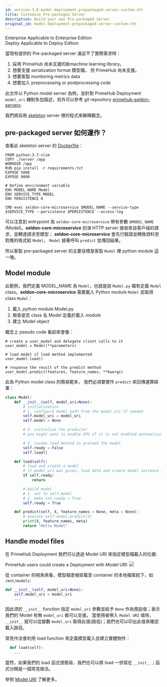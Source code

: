 ```yaml
---
id: version-3.6-model-deployment-prepackaged-server-custom-cht
title: Customize Pre-packaged Server
description: Build your own Pre-packaged Server
original_id: model-deployment-prepackaged-server-custom-cht
---
```


<div class="label-sect">
  <div class="ee-only tooltip">Enterprise
    <span class="tooltiptext">Applicable to Enterprise Edition</span>
  </div>
  <div class="deploy-only tooltip">Deploy
    <span class="tooltiptext">Applicable to Deploy Edition</span>
  </div>
</div>

當現有提供的 Pre-packaged server 滿足不了實際需求時：

1. 採用 PrimeHub 尚未支援的新machine learning library。
2. 想要支援 serialization format 模型檔， 但 PrimeHub 尚未支援。
3. 想要客製 monitoring metrics data
4. 想要加入 preprocessing or postprocessing code


此文件以 Python model server 為例，並針對 PrimeHub Deployment `model_uri` 機制多加描述，另外可以參考 git repository [primehub-seldon-servers](https://github.com/InfuseAI/primehub-seldon-servers). 

我們將採用 [skeleton](https://github.com/InfuseAI/primehub-seldon-servers/tree/master/skeleton) server 裡的程式來解釋觀念。


## pre-packaged server 如何運作？

查看此 skeleton server 的 [Dockerfile](https://github.com/InfuseAI/primehub-seldon-servers/blob/master/skeleton/Dockerfile)：

```
FROM python:3.7-slim
COPY ./server /app
WORKDIR /app
RUN pip install -r requirements.txt
EXPOSE 5000
EXPOSE 9000

# Define environment variable
ENV MODEL_NAME Model
ENV SERVICE_TYPE MODEL
ENV PERSISTENCE 0

CMD exec seldon-core-microservice $MODEL_NAME --service-type $SERVICE_TYPE --persistence $PERSISTENCE --access-log
```

可以注意到 entrypoint 為 `seldon-core-microservice` 帶有參數 `$MODEL_NAME` (Model)。**seldon-core-microservice** 扮演 HTTP server 接收來自客戶端的請求，並轉達請求至模型； **seldon-core-microservice** 會先行驗證並轉換資料至對應的格式給 `Model`， `Model` 接著呼叫 `predict` 並傳回結果。

所以客製 pre-packaged server 的主要目標是客製 `Model` 裡 python module 這一塊。

## Model module

此範例，我們定義 MODEL_NAME 為 `Model`，也就是說 `Model.py` 檔有定義 `Model` class。**seldon-core-microservice**  需要載入 Python module `Model` 並取得 class `Model`：

1. 載入 python module Model.py
2. 檢查是否 class 名 Model 定義於載入 module
3. 建立 Model object

概念上 pseudo code 看起來會像：

```
# create a user_model and delegate client calls to it
user_model = Model(**parameters)

# load model if load method implemented
user_model.load()

# response the result of the predict method
user_model.predict(features, feature_names, **kwargs)
```

此為 Python model class 的簡易範本， 我們必須要實作 `predict` 來回傳運算結果：

```python
class Model:
    def __init__(self, model_uri=None):
        # initialization
        # 1. configure model path from the model_uri if needed
        self.model_uri = model_uri
        self.model = None

        # 2. initialize the predictor
        # you might want to enable GPU if it is not enabled automatically

        # 3. invoke load method to preload the model
        self.ready = False
        self.load()

    def load(self):
        # load and create a model
        # if model_uri was given, load data and create model instance from it
        if self.ready:
            return

        # build model
        # 1. set to self.model
        # 2. make set.ready = True
        self.ready = True

    def predict(self, X, feature_names = None, meta = None):
        # execute self.model.predict(X)
        print(X, feature_names, meta)
        return "Hello Model"
```


## Handle model files

在 PrimeHub Deployment 我們可以透過 Model URI 來指定模型檔載入的位置:

PrimeHub users could create a Deployment with Model URI:
![](assets/mdeploy_quickstart_deploydetail_1_phfs.png)

從 container 的視角來看，模型檔會被掛載至 container 的本地檔案統下，如 `/mnt/models`:

```python
def __init__(self, model_uri=None):
    self.model_uri = model_uri
    ...
```

因此須於 `__init__` function 指定 `model_uri` 參數並給予 `None` 作為預設值；表示我們的 Model 有無 `model_uri` 都可以支援。 當使用者帶入 `Model URI` 值時，`__init__` 就可以從變數 `model_uri` 取得此值(路徑)；我們也可以印出此值來確認載入路徑。

常見作法會利用 load function 來定義模型載入並建立實體物件：

```python
  def load(self):
    ...
```

當然，如果我們的 load 函式很簡易，我們也可以將 load 一併寫在 `__init__`；函式分開是一個常見做法。

參照 [Model URI](model-deployment-model-uri-cht) 了解更多。

